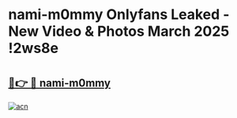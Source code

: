 # nami-m0mmy Onlyfans Leaked - New Video & Photos March 2025 !2ws8e

# <h2><a href="https://ww13y0.iuczelnia.edu.pl?title=nami-m0mmy&ref=2ws8e">🔗👉 🔴 nami-m0mmy</a></h2>

[![acn](https://github.com/user-attachments/assets/0f9c940e-d8b0-45ae-aac7-cd30a18b3e1c)](https://ww13y0.iuczelnia.edu.pl?title=nami-m0mmy&ref=2ws8e)

